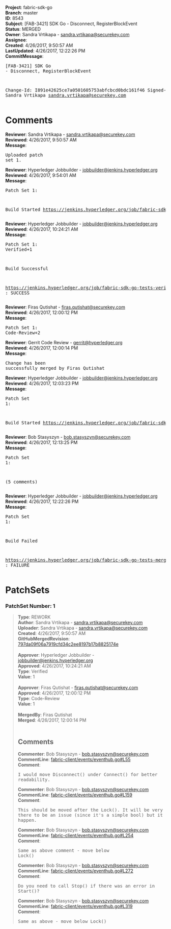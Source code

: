 <strong>Project</strong>: fabric-sdk-go<br><strong>Branch</strong>: master<br><strong>ID</strong>: 8543<br><strong>Subject</strong>: [FAB-3421] SDK Go - Disconnect, RegisterBlockEvent<br><strong>Status</strong>: MERGED<br><strong>Owner</strong>: Sandra Vrtikapa - sandra.vrtikapa@securekey.com<br><strong>Assignee</strong>:<br><strong>Created</strong>: 4/26/2017, 9:50:57 AM<br><strong>LastUpdated</strong>: 4/26/2017, 12:22:26 PM<br><strong>CommitMessage</strong>:<br><pre>[FAB-3421] SDK Go - Disconnect, RegisterBlockEvent

Change-Id: I891e42625ce7a0501605753abfcbcd0bdc161f46
Signed-off-by: Sandra Vrtikapa <sandra.vrtikapa@securekey.com>
</pre><h1>Comments</h1><strong>Reviewer</strong>: Sandra Vrtikapa - sandra.vrtikapa@securekey.com<br><strong>Reviewed</strong>: 4/26/2017, 9:50:57 AM<br><strong>Message</strong>: <pre>Uploaded patch set 1.</pre><strong>Reviewer</strong>: Hyperledger Jobbuilder - jobbuilder@jenkins.hyperledger.org<br><strong>Reviewed</strong>: 4/26/2017, 9:54:01 AM<br><strong>Message</strong>: <pre>Patch Set 1:

Build Started https://jenkins.hyperledger.org/job/fabric-sdk-go-tests-verify-x86_64/46/</pre><strong>Reviewer</strong>: Hyperledger Jobbuilder - jobbuilder@jenkins.hyperledger.org<br><strong>Reviewed</strong>: 4/26/2017, 10:24:21 AM<br><strong>Message</strong>: <pre>Patch Set 1: Verified+1

Build Successful 

https://jenkins.hyperledger.org/job/fabric-sdk-go-tests-verify-x86_64/46/ : SUCCESS</pre><strong>Reviewer</strong>: Firas Qutishat - firas.qutishat@securekey.com<br><strong>Reviewed</strong>: 4/26/2017, 12:00:12 PM<br><strong>Message</strong>: <pre>Patch Set 1: Code-Review+2</pre><strong>Reviewer</strong>: Gerrit Code Review - gerrit@hyperledger.org<br><strong>Reviewed</strong>: 4/26/2017, 12:00:14 PM<br><strong>Message</strong>: <pre>Change has been successfully merged by Firas Qutishat</pre><strong>Reviewer</strong>: Hyperledger Jobbuilder - jobbuilder@jenkins.hyperledger.org<br><strong>Reviewed</strong>: 4/26/2017, 12:03:23 PM<br><strong>Message</strong>: <pre>Patch Set 1:

Build Started https://jenkins.hyperledger.org/job/fabric-sdk-go-tests-merge-x86_64/13/</pre><strong>Reviewer</strong>: Bob Stasyszyn - bob.stasyszyn@securekey.com<br><strong>Reviewed</strong>: 4/26/2017, 12:13:25 PM<br><strong>Message</strong>: <pre>Patch Set 1:

(5 comments)</pre><strong>Reviewer</strong>: Hyperledger Jobbuilder - jobbuilder@jenkins.hyperledger.org<br><strong>Reviewed</strong>: 4/26/2017, 12:22:26 PM<br><strong>Message</strong>: <pre>Patch Set 1:

Build Failed 

https://jenkins.hyperledger.org/job/fabric-sdk-go-tests-merge-x86_64/13/ : FAILURE</pre><h1>PatchSets</h1><h3>PatchSet Number: 1</h3><blockquote><strong>Type</strong>: REWORK<br><strong>Author</strong>: Sandra Vrtikapa - sandra.vrtikapa@securekey.com<br><strong>Uploader</strong>: Sandra Vrtikapa - sandra.vrtikapa@securekey.com<br><strong>Created</strong>: 4/26/2017, 9:50:57 AM<br><strong>GitHubMergedRevision</strong>: [797da09f06a7919cfd34c2ee8197b17b8825174e](https://github.com/hyperledger-gerrit-archive/fabric-sdk-go/commit/797da09f06a7919cfd34c2ee8197b17b8825174e)<br><br><strong>Approver</strong>: Hyperledger Jobbuilder - jobbuilder@jenkins.hyperledger.org<br><strong>Approved</strong>: 4/26/2017, 10:24:21 AM<br><strong>Type</strong>: Verified<br><strong>Value</strong>: 1<br><br><strong>Approver</strong>: Firas Qutishat - firas.qutishat@securekey.com<br><strong>Approved</strong>: 4/26/2017, 12:00:12 PM<br><strong>Type</strong>: Code-Review<br><strong>Value</strong>: 1<br><br><strong>MergedBy</strong>: Firas Qutishat<br><strong>Merged</strong>: 4/26/2017, 12:00:14 PM<br><br><h2>Comments</h2><strong>Commenter</strong>: Bob Stasyszyn - bob.stasyszyn@securekey.com<br><strong>CommentLine</strong>: [fabric-client/events/eventhub.go#L55](https://github.com/hyperledger-gerrit-archive/fabric-sdk-go/blob/797da09f06a7919cfd34c2ee8197b17b8825174e/fabric-client/events/eventhub.go#L55)<br><strong>Comment</strong>: <pre>I would move Disconnect() under Connect() for better readability.</pre><strong>Commenter</strong>: Bob Stasyszyn - bob.stasyszyn@securekey.com<br><strong>CommentLine</strong>: [fabric-client/events/eventhub.go#L159](https://github.com/hyperledger-gerrit-archive/fabric-sdk-go/blob/797da09f06a7919cfd34c2ee8197b17b8825174e/fabric-client/events/eventhub.go#L159)<br><strong>Comment</strong>: <pre>This should be moved after the Lock(). It will be very rare for there to be an issue (since it's a simple bool) but it still could happen.</pre><strong>Commenter</strong>: Bob Stasyszyn - bob.stasyszyn@securekey.com<br><strong>CommentLine</strong>: [fabric-client/events/eventhub.go#L254](https://github.com/hyperledger-gerrit-archive/fabric-sdk-go/blob/797da09f06a7919cfd34c2ee8197b17b8825174e/fabric-client/events/eventhub.go#L254)<br><strong>Comment</strong>: <pre>Same as above comment - move below Lock()</pre><strong>Commenter</strong>: Bob Stasyszyn - bob.stasyszyn@securekey.com<br><strong>CommentLine</strong>: [fabric-client/events/eventhub.go#L272](https://github.com/hyperledger-gerrit-archive/fabric-sdk-go/blob/797da09f06a7919cfd34c2ee8197b17b8825174e/fabric-client/events/eventhub.go#L272)<br><strong>Comment</strong>: <pre>Do you need to call Stop() if there was an error in Start()?</pre><strong>Commenter</strong>: Bob Stasyszyn - bob.stasyszyn@securekey.com<br><strong>CommentLine</strong>: [fabric-client/events/eventhub.go#L319](https://github.com/hyperledger-gerrit-archive/fabric-sdk-go/blob/797da09f06a7919cfd34c2ee8197b17b8825174e/fabric-client/events/eventhub.go#L319)<br><strong>Comment</strong>: <pre>Same as above - move below Lock()</pre></blockquote>